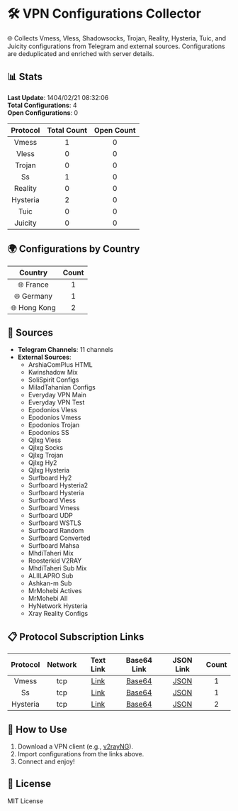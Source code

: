 # 🛠️ VPN Configurations Collector

🌐 Collects Vmess, Vless, Shadowsocks, Trojan, Reality, Hysteria, Tuic, and Juicity configurations from Telegram and external sources. Configurations are deduplicated and enriched with server details.

## 📊 Stats
**Last Update**: 1404/02/21 08:32:06  
**Total Configurations**: 4  
**Open Configurations**: 0

| Protocol | Total Count | Open Count |
|:--------:|:-----------:|:----------:|
| Vmess | 1 | 0 |
| Vless | 0 | 0 |
| Trojan | 0 | 0 |
| Ss | 1 | 0 |
| Reality | 0 | 0 |
| Hysteria | 2 | 0 |
| Tuic | 0 | 0 |
| Juicity | 0 | 0 |

## 🌍 Configurations by Country
| Country | Count |
|:-------:|:-----:|
| 🌐 France | 1 |
| 🌐 Germany | 1 |
| 🌐 Hong Kong | 2 |

## 🔗 Sources
- **Telegram Channels**: 11 channels
- **External Sources**:
  - ArshiaComPlus HTML
  - Kwinshadow Mix
  - SoliSpirit Configs
  - MiladTahanian Configs
  - Everyday VPN Main
  - Everyday VPN Test
  - Epodonios Vless
  - Epodonios Vmess
  - Epodonios Trojan
  - Epodonios SS
  - Qjlxg Vless
  - Qjlxg Socks
  - Qjlxg Trojan
  - Qjlxg Hy2
  - Qjlxg Hysteria
  - Surfboard Hy2
  - Surfboard Hysteria2
  - Surfboard Hysteria
  - Surfboard Vless
  - Surfboard Vmess
  - Surfboard UDP
  - Surfboard WSTLS
  - Surfboard Random
  - Surfboard Converted
  - Surfboard Mahsa
  - MhdiTaheri Mix
  - Roosterkid V2RAY
  - MhdiTaheri Sub Mix
  - ALIILAPRO Sub
  - Ashkan-m Sub
  - MrMohebi Actives
  - MrMohebi All
  - HyNetwork Hysteria
  - Xray Reality Configs

## 📋 Protocol Subscription Links
| Protocol | Network | Text Link | Base64 Link | JSON Link | Count |
|:--------:|:-------:|:---------:|:-----------:|:---------:|:-----:|
| Vmess | tcp | [Link](https://raw.githubusercontent.com/PlanAsli/Beta/main/configs/vmess/tcp/open_configs.txt) | [Base64](https://raw.githubusercontent.com/PlanAsli/Beta/main/configs/vmess/tcp/all_configs_base64.txt) | [JSON](https://raw.githubusercontent.com/PlanAsli/Beta/main/configs/vmess/tcp/configs.json) | 1 |
| Ss | tcp | [Link](https://raw.githubusercontent.com/PlanAsli/Beta/main/configs/ss/tcp/open_configs.txt) | [Base64](https://raw.githubusercontent.com/PlanAsli/Beta/main/configs/ss/tcp/all_configs_base64.txt) | [JSON](https://raw.githubusercontent.com/PlanAsli/Beta/main/configs/ss/tcp/configs.json) | 1 |
| Hysteria | tcp | [Link](https://raw.githubusercontent.com/PlanAsli/Beta/main/configs/hysteria/tcp/open_configs.txt) | [Base64](https://raw.githubusercontent.com/PlanAsli/Beta/main/configs/hysteria/tcp/all_configs_base64.txt) | [JSON](https://raw.githubusercontent.com/PlanAsli/Beta/main/configs/hysteria/tcp/configs.json) | 2 |

## 🚀 How to Use
1. Download a VPN client (e.g., [v2rayNG](https://github.com/2dust/v2rayNG)).
2. Import configurations from the links above.
3. Connect and enjoy!

## 📜 License
MIT License
